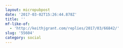 ```yaml
---
layout: micropubpost
date: '2017-03-02T15:26:44.878Z'
title: ''
mf-like-of:
  - 'http://keithjgrant.com/replies/2017/03/66842/'
slug: '55604'
category: social
---
```

